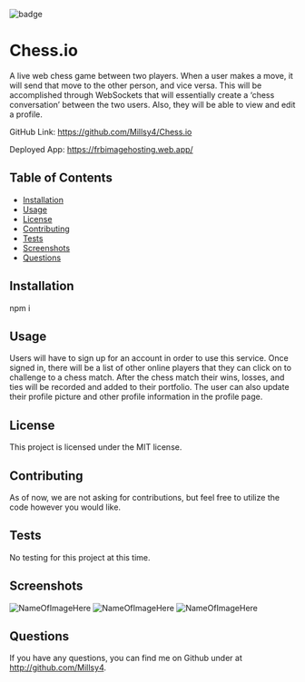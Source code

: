 
![badge](https://img.shields.io/badge/license-MIT-blue)

# Chess.io

A live web chess game between two players.  When a user makes a move, it will send that move to the other person, and vice versa.  This will be accomplished through WebSockets that will essentially create a ‘chess conversation’ between the two users. Also, they will be able to view and edit a profile.

GitHub Link: https://github.com/Millsy4/Chess.io

Deployed App: https://frbimagehosting.web.app/

## Table of Contents
* [Installation](#Installation)
* [Usage](#Usage)
* [License](#License)
* [Contributing](#Contributing)
* [Tests](#Tests)
* [Screenshots](#Screenshots)
* [Questions](#Questions)

## Installation
npm i

## Usage
Users will have to sign up for an account in order to use this service. Once signed in, there will be a list of other online players that they can click on to challenge to a chess match. After the chess match their wins, losses, and ties will be recorded and added to their portfolio.  The user can also update their profile picture and other profile information in the profile page.

## License
This project is licensed under the MIT license.

## Contributing
As of now, we are not asking for contributions, but feel free to utilize the code however you would like.

## Tests
No testing for this project at this time.

## Screenshots
![NameOfImageHere](imageURLhere)
![NameOfImageHere](imageURLhere)
![NameOfImageHere](imageURLhere)

## Questions
If you have any questions, you can find me on Github under at http://github.com/Millsy4. 
